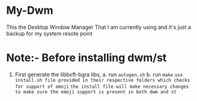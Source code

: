 # My-Dwm
This the Desktop Window Manager That I am currently using and it's just a backup for my system resote point


# Note:- Before installing dwm/st
1. First generate the libbxft-bgra libs,
    a. run `autogen.sh`
    b. run `make` 
`use install.sh file provided in their respective folders which checks for support of emoji`
`the install file will make necessary changes to make sure the emoji support is present in both dwm and st`
